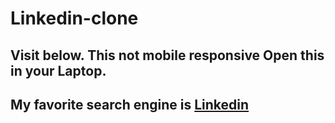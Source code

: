 # Linkedin-clone

## Visit below. This not mobile responsive Open this in your Laptop.

## My favorite search engine is [Linkedin](https://linkedin-clone-brm1njhy2-vishnus-projects-2cb67fed.vercel.app/)